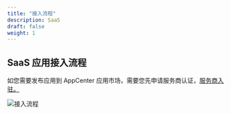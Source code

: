 ```yaml
---
title: "接入流程"
description: SaaS
draft: false
weight: 1
---
```

## SaaS 应用接入流程

如您需要发布应用到 AppCenter 应用市场，需要您先申请服务商认证，[服务商入驻。](/appcenter/market/business-process/contracts)

![接入流程](/appcenter/dev-platform/saas-developer-guide/_image/saas-flow.png)